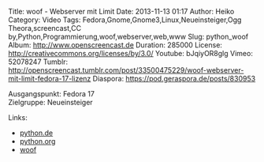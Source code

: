 Title: woof - Webserver mit Limit
Date: 2013-11-13 01:17
Author: Heiko
Category: Video
Tags: Fedora,Gnome,Gnome3,Linux,Neueinsteiger,Ogg Theora,screencast,CC by,Python,Programmierung,woof,webserver,web,www
Slug: python_woof
Album: http://www.openscreencast.de
Duration: 285000
License: http://creativecommons.org/licenses/by/3.0/
Youtube: bJqiyOR8glg
Vimeo: 52078247
Tumblr: http://openscreencast.tumblr.com/post/33500475229/woof-webserver-mit-limit-fedora-17-lizenz
Diaspora: https://pod.geraspora.de/posts/830953

Ausgangspunkt: Fedora 17  
Zielgruppe: Neueinsteiger  

Links:

  * [python.de](http://www.python.de "Link zu Python.de" )
  * [python.org](http://www.python.org "Link zu Python.org" )
  * [woof](http://www.home.unix-ag.org/simon/woof.html "Link zu woof" )

